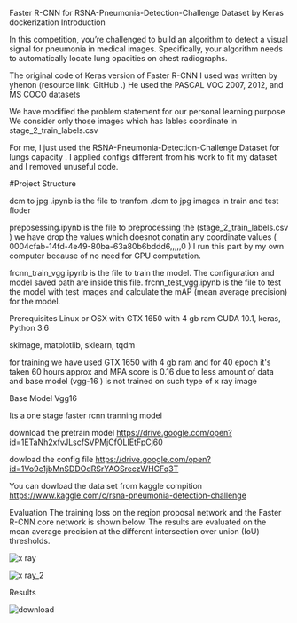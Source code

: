Faster R-CNN for RSNA-Pneumonia-Detection-Challenge Dataset by Keras dockerization
Introduction


In this competition, you’re challenged to build an algorithm to detect a visual signal for pneumonia in medical images. Specifically, your algorithm needs to automatically locate lung opacities on chest radiographs.


The original code of Keras version of Faster R-CNN I used was written by yhenon (resource link: GitHub .) He used the PASCAL VOC 2007, 2012, and MS COCO datasets


We have modified the problem statement for our personal learning purpose 
We consider only those images which has lables coordinate in stage_2_train_labels.csv 

For me, I just used the  RSNA-Pneumonia-Detection-Challenge Dataset for lungs capacity . I applied configs different from his work to fit my dataset and I removed unuseful code.

#Project Structure


dcm to jpg .ipynb  is the file to tranfom .dcm to jpg images in train and test floder 

preposessing.ipynb is the file to preprocessing the  (stage_2_train_labels.csv ) we have drop the values which doesnot conatin any coordinate values ( 0004cfab-14fd-4e49-80ba-63a80b6bddd6,,,,,0 ) I run this part by my own computer because of no need for GPU computation.


frcnn_train_vgg.ipynb is the file to train the model. The configuration and model saved path are inside this file. frcnn_test_vgg.ipynb is the file to test the model with test images and calculate the mAP (mean average precision) for the model. 


Prerequisites
Linux or OSX with GTX 1650 with 4 gb ram 
CUDA 10.1, keras, Python 3.6

skimage, matplotlib, sklearn, tqdm

for training we have used GTX 1650 with 4 gb ram and for 40 epoch it's taken 60 hours approx and  MPA score is 0.16 due to less amount of data and base model (vgg-16 ) is not trained on such type of x ray image 


Base Model Vgg16 

Its a one stage  faster rcnn tranning  model 



download the pretrain model https://drive.google.com/open?id=1ETaNh2xfvJLscfSVPMjCfOLIEtFpCj60

dowload the config file https://drive.google.com/open?id=1Vo9c1jbMnSDDOdRSrYAOSreczWHCFq3T






You can dowload the data set from kaggle compition 
https://www.kaggle.com/c/rsna-pneumonia-detection-challenge


Evaluation
The training loss on the region proposal network and the Faster R-CNN core network is shown below. The results are evaluated on the mean average precision at the different intersection over union (IoU) thresholds. 

![x ray](https://user-images.githubusercontent.com/45600643/73590123-a80f9280-4504-11ea-890e-b8b9630ac0cd.png)

![x ray_2](https://user-images.githubusercontent.com/45600643/73590132-b52c8180-4504-11ea-906c-7c2e1f395ac8.png)



Results 

![download](https://user-images.githubusercontent.com/45600643/73592380-ba4afa00-451f-11ea-859a-3f10f3b0f365.png)




